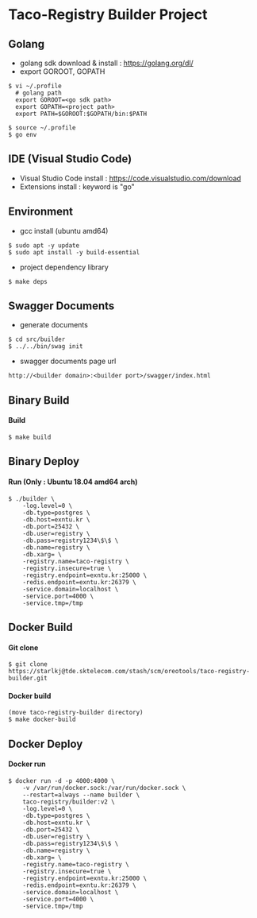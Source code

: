 Taco-Registry Builder Project
=============================

## Golang

* golang sdk download & install : https://golang.org/dl/
* export GOROOT, GOPATH
```
$ vi ~/.profile
  # golang path
  export GOROOT=<go sdk path>
  export GOPATH=<project path>
  export PATH=$GOROOT:$GOPATH/bin:$PATH

$ source ~/.profile
$ go env
```

## IDE (Visual Studio Code)

* Visual Studio Code install : https://code.visualstudio.com/download
* Extensions install : keyword is "go"

## Environment

* gcc install (ubuntu amd64)
```
$ sudo apt -y update
$ sudo apt install -y build-essential
```
* project dependency library
```
$ make deps
```

## Swagger Documents
* generate documents
```
$ cd src/builder
$ ../../bin/swag init
```
* swagger documents page url
```
http://<builder domain>:<builder port>/swagger/index.html
```

## Binary Build

#### Build
```
$ make build
```

## Binary Deploy

#### Run (Only : Ubuntu 18.04 amd64 arch)
```
$ ./builder \
    -log.level=0 \
    -db.type=postgres \
    -db.host=exntu.kr \
    -db.port=25432 \
    -db.user=registry \
    -db.pass=registry1234\$\$ \
    -db.name=registry \
    -db.xarg= \
    -registry.name=taco-registry \
    -registry.insecure=true \
    -registry.endpoint=exntu.kr:25000 \
    -redis.endpoint=exntu.kr:26379 \
    -service.domain=localhost \
    -service.port=4000 \
    -service.tmp=/tmp
```

## Docker Build

#### Git clone
``` 
$ git clone https://starlkj@tde.sktelecom.com/stash/scm/oreotools/taco-registry-builder.git
```

#### Docker build
```
(move taco-registry-builder directory)
$ make docker-build
```

## Docker Deploy

#### Docker run
```
$ docker run -d -p 4000:4000 \
    -v /var/run/docker.sock:/var/run/docker.sock \
    --restart=always --name builder \
    taco-registry/builder:v2 \
    -log.level=0 \
    -db.type=postgres \
    -db.host=exntu.kr \
    -db.port=25432 \
    -db.user=registry \
    -db.pass=registry1234\$\$ \
    -db.name=registry \
    -db.xarg= \
    -registry.name=taco-registry \
    -registry.insecure=true \
    -registry.endpoint=exntu.kr:25000 \
    -redis.endpoint=exntu.kr:26379 \
    -service.domain=localhost \
    -service.port=4000 \
    -service.tmp=/tmp
```